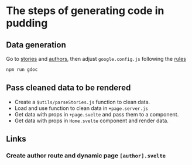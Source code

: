 # The steps of generating code in pudding

## Data generation
Go to [stories](https://docs.google.com/spreadsheets/d/1hIIwnbmcIpRlygNZNY6SAnKFzAI79QROcrCglQhoZyQ/edit?gid=0#gid=0) and [authors](https://docs.google.com/spreadsheets/d/1jFlS8Ghkat-h2W27Q2YfoXRV5RuNFY_ML6hiirMa6HM/edit?gid=0#gid=0), then adjust `google.config.js` following the [rules](https://github.com/the-pudding/svelte-starter#google-docs-and-sheets)
```zsh
npm run gdoc
```

## Pass cleaned data to be rendered
- Create a `$utils/parseStories.js` function to clean data.
- Load and use function to clean data in `+page.server.js`
- Get data with props in `+page.svelte` and pass them to a component.
- Get data with props in `Home.svelte` component and render data.

## Links
### Create author route and dynamic page `[author].svelte`

